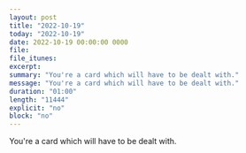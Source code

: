 ```yaml
---
layout: post
title: "2022-10-19"
today: "2022-10-19"
date: 2022-10-19 00:00:00 0000
file:
file_itunes:
excerpt:
summary: "You're a card which will have to be dealt with."
message: "You're a card which will have to be dealt with."
duration: "01:00"
length: "11444"
explicit: "no"
block: "no"
---
```

You're a card which will have to be dealt with.

